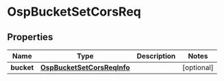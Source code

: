 # OspBucketSetCorsReq

## Properties
Name | Type | Description | Notes
------------ | ------------- | ------------- | -------------
**bucket** | [**OspBucketSetCorsReqInfo**](OspBucketSetCorsReqInfo.md) |  |  [optional]
